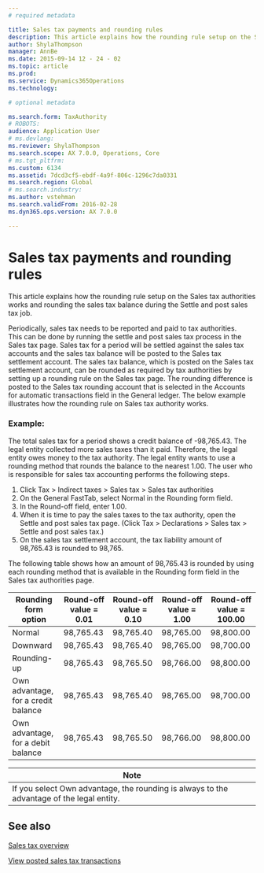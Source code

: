 ```yaml
---
# required metadata

title: Sales tax payments and rounding rules
description: This article explains how the rounding rule setup on the Sales tax authorities works and rounding the sales tax balance during the Settle and post sales tax job.
author: ShylaThompson
manager: AnnBe
ms.date: 2015-09-14 12 - 24 - 02
ms.topic: article
ms.prod: 
ms.service: Dynamics365Operations
ms.technology: 

# optional metadata

ms.search.form: TaxAuthority
# ROBOTS: 
audience: Application User
# ms.devlang: 
ms.reviewer: ShylaThompson
ms.search.scope: AX 7.0.0, Operations, Core
# ms.tgt_pltfrm: 
ms.custom: 6134
ms.assetid: 7dcd3cf5-ebdf-4a9f-806c-1296c7da0331
ms.search.region: Global
# ms.search.industry: 
ms.author: vstehman
ms.search.validFrom: 2016-02-28
ms.dyn365.ops.version: AX 7.0.0

---
```


# Sales tax payments and rounding rules

This article explains how the rounding rule setup on the Sales tax authorities works and rounding the sales tax balance during the Settle and post sales tax job.

Periodically, sales tax needs to be reported and paid to tax authorities. This can be done by running the settle and post sales tax process in the Sales tax page. Sales tax for a period will be settled against the sales tax accounts and the sales tax balance will be posted to the Sales tax settlement account. The sales tax balance, which is posted on the Sales tax settlement account, can be rounded as required by tax authorities by setting up a rounding rule on the Sales tax page. The rounding difference is posted to the Sales tax rounding account that is selected in the Accounts for automatic transactions field in the General ledger. The below example illustrates how the rounding rule on Sales tax authority works.
### Example:

The total sales tax for a period shows a credit balance of -98,765.43. The legal entity collected more sales taxes than it paid. Therefore, the legal entity owes money to the tax authority. The legal entity wants to use a rounding method that rounds the balance to the nearest 1.00. The user who is responsible for sales tax accounting performs the following steps.
1.  Click Tax &gt; Indirect taxes &gt; Sales tax &gt; Sales tax authorities
2.  On the General FastTab, select Normal in the Rounding form field.
3.  In the Round-off field, enter 1.00.
4.  When it is time to pay the sales taxes to the tax authority, open the Settle and post sales tax page. (Click Tax &gt; Declarations &gt; Sales tax &gt; Settle and post sales tax.)
5.  On the sales tax settlement account, the tax liability amount of 98,765.43 is rounded to 98,765.

The following table shows how an amount of 98,765.43 is rounded by using each rounding method that is available in the Rounding form field in the Sales tax authorities page.

| Rounding form option                | Round-off value = 0.01 | Round-off value = 0.10 | Round-off value = 1.00 | Round-off value = 100.00 |
|-------------------------------------|------------------------|------------------------|------------------------|--------------------------|
| Normal                              | 98,765.43              | 98,765.40              | 98,765.00              | 98,800.00                |
| Downward                            | 98,765.43              | 98,765.40              | 98,765.00              | 98,700.00                |
| Rounding-up                         | 98,765.43              | 98,765.50              | 98,766.00              | 98,800.00                |
| Own advantage, for a credit balance | 98,765.43              | 98,765.40              | 98,765.00              | 98,700.00                |
| Own advantage, for a debit balance  | 98,765.43              | 98,765.50              | 98,766.00              | 98,800.00                |

| **Note**                                                                                  |
|-------------------------------------------------------------------------------------------|
| If you select Own advantage, the rounding is always to the advantage of the legal entity. |



See also
--------

[Sales tax overview](indirect-taxes-overview.md)

[View posted sales tax transactions](http://ax.help.dynamics.com/en/wiki/view-posted-sales-tax-transactions/)

